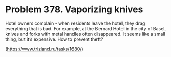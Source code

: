 # Problem 378. Vaporizing knives 

Hotel owners complain - when residents leave the hotel, they drag everything that is bad. For example, at the Bernard Hotel in the city of Basel, knives and forks with metal handles often disappeared. It seems like a small thing, but it’s expensive. How to prevent theft?

(https://www.trizland.ru/tasks/1680/)